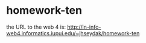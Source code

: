 # homework-ten
 
the URL to the web 4 is: http://in-info-web4.informatics.iupui.edu/~jhseydak/homework-ten
